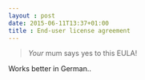 ```yaml
---
layout : post
date: 2015-06-11T13:37+01:00
title : End-user license agreement
---
```


> _Your_ mum says yes to this EULA!

Works better in German..
